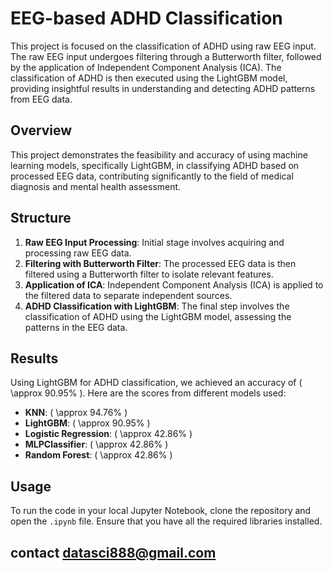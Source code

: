 # EEG-based ADHD Classification

This project is focused on the classification of ADHD using raw EEG input. The raw EEG input undergoes filtering through a Butterworth filter, followed by the application of Independent Component Analysis (ICA). The classification of ADHD is then executed using the LightGBM model, providing insightful results in understanding and detecting ADHD patterns from EEG data.

## Overview
This project demonstrates the feasibility and accuracy of using machine learning models, specifically LightGBM, in classifying ADHD based on processed EEG data, contributing significantly to the field of medical diagnosis and mental health assessment.

## Structure
1. **Raw EEG Input Processing**: Initial stage involves acquiring and processing raw EEG data.
2. **Filtering with Butterworth Filter**: The processed EEG data is then filtered using a Butterworth filter to isolate relevant features.
3. **Application of ICA**: Independent Component Analysis (ICA) is applied to the filtered data to separate independent sources.
4. **ADHD Classification with LightGBM**: The final step involves the classification of ADHD using the LightGBM model, assessing the patterns in the EEG data.

## Results
Using LightGBM for ADHD classification, we achieved an accuracy of \( \approx 90.95\% \). Here are the scores from different models used:
- **KNN**: \( \approx 94.76\% \)
- **LightGBM**: \( \approx 90.95\% \)
- **Logistic Regression**: \( \approx 42.86\% \)
- **MLPClassifier**: \( \approx 42.86\% \)
- **Random Forest**: \( \approx 42.86\% \)

## Usage
To run the code in your local Jupyter Notebook, clone the repository and open the `.ipynb` file. Ensure that you have all the required libraries installed.

## contact datasci888@gmail.com 

